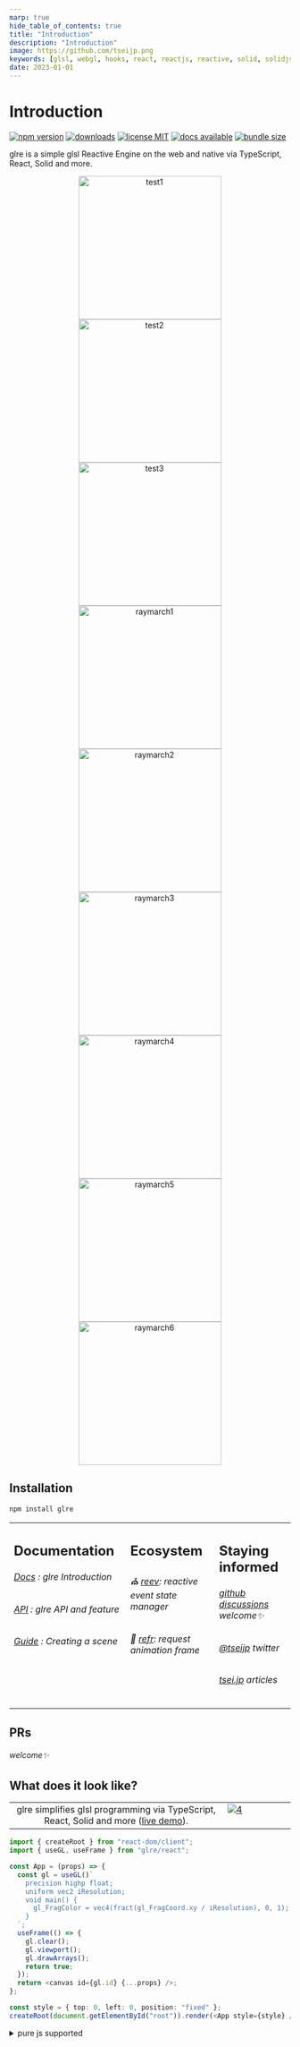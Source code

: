 ```yaml
---
marp: true
hide_table_of_contents: true
title: "Introduction"
description: "Introduction"
image: https://github.com/tseijp.png
keywords: [glsl, webgl, hooks, react, reactjs, reactive, solid, solidjs, typescript]
date: 2023-01-01
---
```


# Introduction

<p align="center">

[![ npm version ](
    https://img.shields.io/npm/v/glre?style=flat&colorA=000&colorB=000)](
    https://www.npmjs.com/package/glre)
[![ downloads ](
    https://img.shields.io/npm/dm/glre.svg?style=flat&colorA=000&colorB=000)](
    https://www.npmtrends.com/glre)
[![ license MIT ](
    https://img.shields.io/npm/l/glre?style=flat&colorA=000&colorB=000)](
    https://github.com/tseijp/glre)
[![ docs available ](
    https://img.shields.io/badge/docs-available-000.svg?style=flat&colorA=000)](
    https://glre.tsei.jp/>)
[![ bundle size ](
    https://img.shields.io/bundlephobia/minzip/glre?style=flat&colorA=000&colorB=000)](
    https://bundlephobia.com/package/glre@latest)

glre is a simple glsl Reactive Engine on the web and native via TypeScript, React, Solid and more.


</p>
<p align="center" valign="top">
  <a href="https://codesandbox.io/s/glre-test1-skyl9p">
    <img alt="test1" width="256" src="https://user-images.githubusercontent.com/40712342/212297558-15a1e721-55d6-4b6f-aab4-9f5d7cede2cb.gif"></img>
  </a>
  <a href="https://codesandbox.io/s/glre-test2-c1syho">
    <img alt="test2" width="256" src="https://user-images.githubusercontent.com/40712342/212297576-e12cef1b-b0e0-40cb-ac0f-7fb387ae6da8.gif"></img>
  </a>
  <a href="https://codesandbox.io/s/glre-test3-ntlk3l">
    <img alt="test3" width="256" src="https://user-images.githubusercontent.com/40712342/212297587-0227d536-5cef-447a-be3e-4c93dad002a2.gif"></img>
  </a>
  <a href="https://codesandbox.io/s/glre-raymarch-test-q8pyxv" target="_blank" rel="noopener">
    <img alt="raymarch1" width="256" src="https://user-images.githubusercontent.com/40712342/215024903-90f25934-1018-4f2a-81e6-f16e5c64c378.gif"></img>
  </a>
  <a href="https://codesandbox.io/s/glre-raymarch-test2-fcds29" target="_blank" rel="noopener">
    <img alt="raymarch2" width="256" src="https://user-images.githubusercontent.com/40712342/215024942-27766b2b-7b85-4725-bb3d-865bf137ea29.gif"></img>
  </a>
  <a href="https://codesandbox.io/s/glre-raymarch-test3-nx6ggi" target="_blank" rel="noopener">
    <img alt="raymarch3" width="256" src="https://user-images.githubusercontent.com/40712342/215025052-c2fa46e5-5e0e-4de8-baee-869ca6135a61.gif"></img>
  </a>
  <a href="https://codesandbox.io/s/glre-raymarch-test4-cy1wpp" target="_blank" rel="noopener">
    <img alt="raymarch4" width="256" src="https://user-images.githubusercontent.com/40712342/215025289-132b4213-aabc-48f2-bbe3-05764a8dae42.gif"></img>
  </a>
  <a href="https://codesandbox.io/s/glre-raymarch-test5-19v0g7" target="_blank" rel="noopener">
    <img alt="raymarch5" width="256" src="https://user-images.githubusercontent.com/40712342/215025456-8ab75328-ca7a-41f6-b5fe-98dd58410b38.gif"></img>
  </a>
  <a href="https://codesandbox.io/s/glre-raymarch-test6-jew0it" target="_blank" rel="noopener">
    <img alt="raymarch6" width="256" src="https://user-images.githubusercontent.com/40712342/215025517-343fdfbf-af54-497c-a759-267acc450366.gif"></img>
  </a>
</p>

## Installation

```ruby
npm install glre
```

<table>
<td width="1000px" valign="top">

## Documentation

###### [Docs][docs] : glre Introduction

###### [API][api] : glre API and feature

###### [Guide][guide] : Creating a scene

[docs]: https://glre.tsei.jp/docs
[api]: https://glre.tsei.jp/api
[guide]: https://glre.tsei.jp/guide

</td>
<td width="1000px" valign="top">

## Ecosystem

###### ⛪️ [reev][reev]: reactive event state manager

###### 🌃 [refr][refr]: request animation frame

[reev]: https://github.com/tseijp/reev
[refr]: https://github.com/tseijp/refr

</td>
<td width="1000px" valign="top">

## Staying informed

###### [github discussions][github] welcome✨

###### [@tseijp][twitter] twitter

###### [tsei.jp][articles] articles

[github]: https://github.com/tseijp/glre/discussions
[twitter]: https://twitter.com/tseijp
[articles]: https://tsei.jp/articles

</td>
</table>

## PRs

###### welcome✨

## What does it look like?

<table>
  <tr>
    <td width="7500px" align="center" valign="center">
      glre simplifies glsl programming via TypeScript, React, Solid and more (<a href="https://codesandbox.io/s/glre-basic-demo-ppzo3d">live demo</a>).
    </td>
    <td width="2500px" valign="top">
      <a href="https://codesandbox.io/s/glre-basic-demo-ppzo3d">
        <img alt="4" src="https://i.imgur.com/Lb3h9fs.jpg"></img>
      </a>
    </td>
  </tr>
</table>

```ts
import { createRoot } from "react-dom/client";
import { useGL, useFrame } from "glre/react";

const App = (props) => {
  const gl = useGL()`
    precision highp float;
    uniform vec2 iResolution;
    void main() {
      gl_FragColor = vec4(fract(gl_FragCoord.xy / iResolution), 0, 1);
    }
  `;
  useFrame(() => {
    gl.clear();
    gl.viewport();
    gl.drawArrays();
    return true;
  });
  return <canvas id={gl.id} {...props} />;
};

const style = { top: 0, left: 0, position: "fixed" };
createRoot(document.getElementById("root")).render(<App style={style} />);
```

<details>
<summary>pure js supported</summary>

```html
<!DOCTYPE html>
<html>
  <body>
    <script type="module">
      import createGL from "https://cdn.skypack.dev/glre@latest"
      const gl = createGL`
        precision highp float;
        uniform vec2 resolution;
        void main() {
          gl_FragColor = vec4(fract(gl_FragCoord.xy / resolution), 0, 1);
        }
      `;

      gl.setFrame(() => {
        gl.clear();
        gl.viewport();
        gl.drawArrays();
        return true;
      });

      const style = { top: 0, left: 0, position: "fixed" };
      const canvas = document.createElement("canvas");
      Object.assign(canvas, { id: gl.id });
      Object.assign(canvas.style, style);
      document.body.append(canvas);
      window.addEventListener("DOMContentLoaded", gl.mount);
    </script>
  </body>
</html>
```

</details>
